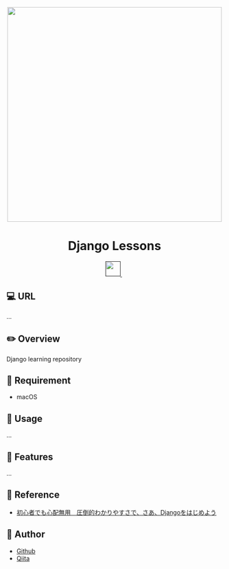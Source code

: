 <div align="center">
  <img src="https://user-images.githubusercontent.com/11171872/203345580-40a14fa9-b1f0-4c29-a042-138ff78f7d9b.jpg" width="500">
</div>

<h1 align="center">Django Lessons</h1>

<div align="center">
  <a href="">
    <img src="" height="35">
  </a>&nbsp;
</div>

## :computer: URL

...

## :pencil2: Overview

Django learning repository

## :hammer: Requirement

- macOS

## :pushpin: Usage

...

## :railway_car: Features

...

## :green_book: Reference

- [初心者でも心配無用　圧倒的わかりやすさで、さあ、Djangoをはじめよう](https://www.udemy.com/course/django-f/)

## :hatching_chick: Author

- [Github](https://github.com/shumatsumoto)
- [Qiita](https://qiita.com/ShuMatsumoto)
